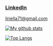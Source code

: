 
### [LinkedIn](https://www.linkedin.com/in/liri-lichow/)
[liriella71@gmail.com](mailtoliriella71@gmail.com)

[![My github stats](https://github-readme-stats.vercel.app/api?username=liri9&show_icons=true&theme=tokyonight)](https://github.com/liri9/github-readme-stats)

 [![Top Langs](https://github-readme-stats.vercel.app/api/top-langs/?username=liri9&theme=tokyonight)](https://github.com/liri9/github-readme-stats)

